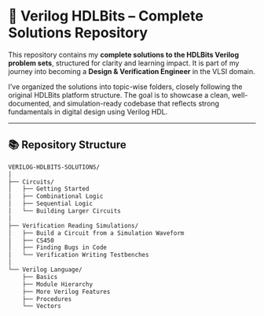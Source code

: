 # 🚀 Verilog HDLBits – Complete Solutions Repository

This repository contains my **complete solutions to the HDLBits Verilog problem sets**, structured for clarity and learning impact. It is part of my journey into becoming a **Design & Verification Engineer** in the VLSI domain.

I’ve organized the solutions into topic-wise folders, closely following the original HDLBits platform structure. The goal is to showcase a clean, well-documented, and simulation-ready codebase that reflects strong fundamentals in digital design using Verilog HDL.

---

## 📚 Repository Structure

```bash
VERILOG-HDLBITS-SOLUTIONS/
│
├── Circuits/
│   ├── Getting Started
│   ├── Combinational Logic
│   ├── Sequential Logic
│   └── Building Larger Circuits
│
├── Verification Reading Simulations/
│   ├── Build a Circuit from a Simulation Waveform
│   ├── CS450
│   ├── Finding Bugs in Code
│   └── Verification Writing Testbenches
│
└── Verilog Language/
    ├── Basics
    ├── Module Hierarchy
    ├── More Verilog Features
    ├── Procedures
    └── Vectors
